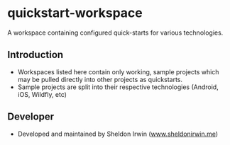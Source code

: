 quickstart-workspace
====================

A workspace containing configured quick-starts for various technologies.

Introduction
------------

 * Workspaces listed here contain only working, sample projects which may be pulled directly into other projects as quickstarts.
 * Sample projects are split into their respective technologies (Android, iOS, Wildfly, etc)

Developer
---------

 * Developed and maintained by Sheldon Irwin (www.sheldonirwin.me)

